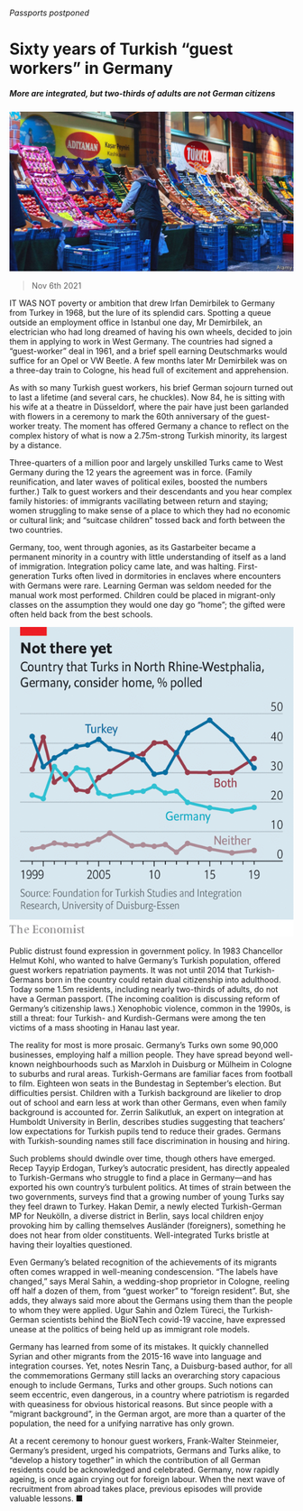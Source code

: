 ###### Passports postponed

# Sixty years of Turkish “guest workers” in Germany 

##### More are integrated, but two-thirds of adults are not German citizens 

![image](images/20211106_eup002.jpg) 

> Nov 6th 2021 

IT WAS NOT poverty or ambition that drew Irfan Demirbilek to Germany from Turkey in 1968, but the lure of its splendid cars. Spotting a queue outside an employment office in Istanbul one day, Mr Demirbilek, an electrician who had long dreamed of having his own wheels, decided to join them in applying to work in West Germany. The countries had signed a “guest-worker” deal in 1961, and a brief spell earning Deutschmarks would suffice for an Opel or VW Beetle. A few months later Mr Demirbilek was on a three-day train to Cologne, his head full of excitement and apprehension.

As with so many Turkish guest workers, his brief German sojourn turned out to last a lifetime (and several cars, he chuckles). Now 84, he is sitting with his wife at a theatre in Düsseldorf, where the pair have just been garlanded with flowers in a ceremony to mark the 60th anniversary of the guest-worker treaty. The moment has offered Germany a chance to reflect on the complex history of what is now a 2.75m-strong Turkish minority, its largest by a distance.


Three-quarters of a million poor and largely unskilled Turks came to West Germany during the 12 years the agreement was in force. (Family reunification, and later waves of political exiles, boosted the numbers further.) Talk to guest workers and their descendants and you hear complex family histories: of immigrants vacillating between return and staying; women struggling to make sense of a place to which they had no economic or cultural link; and “suitcase children” tossed back and forth between the two countries.

Germany, too, went through agonies, as its Gastarbeiter became a permanent minority in a country with little understanding of itself as a land of immigration. Integration policy came late, and was halting. First-generation Turks often lived in dormitories in enclaves where encounters with Germans were rare. Learning German was seldom needed for the manual work most performed. Children could be placed in migrant-only classes on the assumption they would one day go “home”; the gifted were often held back from the best schools.

![image](images/20211106_euc028.png) 


Public distrust found expression in government policy. In 1983 Chancellor Helmut Kohl, who wanted to halve Germany’s Turkish population, offered guest workers repatriation payments. It was not until 2014 that Turkish-Germans born in the country could retain dual citizenship into adulthood. Today some 1.5m residents, including nearly two-thirds of adults, do not have a German passport. (The incoming coalition is discussing reform of Germany’s citizenship laws.) Xenophobic violence, common in the 1990s, is still a threat: four Turkish- and Kurdish-Germans were among the ten victims of a mass shooting in Hanau last year.

The reality for most is more prosaic. Germany’s Turks own some 90,000 businesses, employing half a million people. They have spread beyond well-known neighbourhoods such as Marxloh in Duisburg or Mülheim in Cologne to suburbs and rural areas. Turkish-Germans are familiar faces from football to film. Eighteen won seats in the Bundestag in September’s election. But difficulties persist. Children with a Turkish background are likelier to drop out of school and earn less at work than other Germans, even when family background is accounted for. Zerrin Salikutluk, an expert on integration at Humboldt University in Berlin, describes studies suggesting that teachers’ low expectations for Turkish pupils tend to reduce their grades. Germans with Turkish-sounding names still face discrimination in housing and hiring.

Such problems should dwindle over time, though others have emerged. Recep Tayyip Erdogan, Turkey’s autocratic president, has directly appealed to Turkish-Germans who struggle to find a place in Germany—and has exported his own country’s turbulent politics. At times of strain between the two governments, surveys find that a growing number of young Turks say they feel drawn to Turkey. Hakan Demir, a newly elected Turkish-German MP for Neukölln, a diverse district in Berlin, says local children enjoy provoking him by calling themselves Ausländer (foreigners), something he does not hear from older constituents. Well-integrated Turks bristle at having their loyalties questioned.

Even Germany’s belated recognition of the achievements of its migrants often comes wrapped in well-meaning condescension. “The labels have changed,” says Meral Sahin, a wedding-shop proprietor in Cologne, reeling off half a dozen of them, from “guest worker” to “foreign resident”. But, she adds, they always said more about the Germans using them than the people to whom they were applied. Ugur Sahin and Özlem Türeci, the Turkish-German scientists behind the BioNTech covid-19 vaccine, have expressed unease at the politics of being held up as immigrant role models.

Germany has learned from some of its mistakes. It quickly channelled Syrian and other migrants from the 2015-16 wave into language and integration courses. Yet, notes Nesrin Tanç, a Duisburg-based author, for all the commemorations Germany still lacks an overarching story capacious enough to include Germans, Turks and other groups. Such notions can seem eccentric, even dangerous, in a country where patriotism is regarded with queasiness for obvious historical reasons. But since people with a “migrant background”, in the German argot, are more than a quarter of the population, the need for a unifying narrative has only grown.

At a recent ceremony to honour guest workers, Frank-Walter Steinmeier, Germany’s president, urged his compatriots, Germans and Turks alike, to “develop a history together” in which the contribution of all German residents could be acknowledged and celebrated. Germany, now rapidly ageing, is once again crying out for foreign labour. When the next wave of recruitment from abroad takes place, previous episodes will provide valuable lessons. ■

